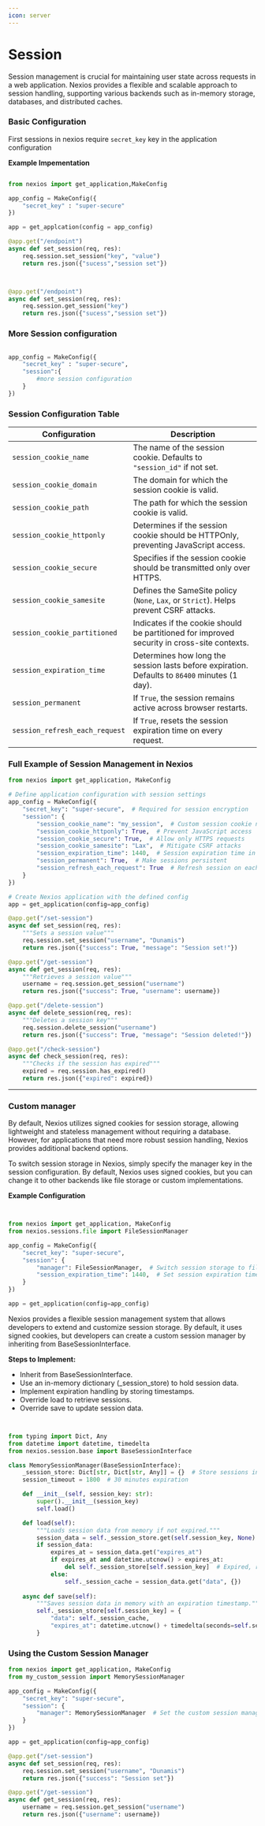 ```yaml
---
icon: server
---
```


# Session

Session management is crucial for maintaining user state across requests in a web application. Nexios provides a flexible and scalable approach to session handling, supporting various backends such as in-memory storage, databases, and distributed caches.

### Basic Configuration

First sessions in nexios require `secret_key` key in the application configuration

**Example Impementation**

```py

from nexios import get_application,MakeConfig

app_config = MakeConfig({
    "secret_key" : "super-secure"
})

app = get_applcation(config = app_config)

@app.get("/endpoint")
async def set_session(req, res):
    req.session.set_session("key", "value")
    return res.json({"sucess","session set"})



@app.get("/endpoint")
async def set_session(req, res):
    req.session.get_session("key")
    return res.json({"sucess","session set"})
```

### More Session configuration

```py

app_config = MakeConfig({
    "secret_key" : "super-secure",
    "session":{
        #more session configuration
    }
})


```

### Session Configuration Table

| Configuration                  | Description                                                                                   |
| ------------------------------ | --------------------------------------------------------------------------------------------- |
| `session_cookie_name`          | The name of the session cookie. Defaults to `"session_id"` if not set.                        |
| `session_cookie_domain`        | The domain for which the session cookie is valid.                                             |
| `session_cookie_path`          | The path for which the session cookie is valid.                                               |
| `session_cookie_httponly`      | Determines if the session cookie should be HTTPOnly, preventing JavaScript access.            |
| `session_cookie_secure`        | Specifies if the session cookie should be transmitted only over HTTPS.                        |
| `session_cookie_samesite`      | Defines the SameSite policy (`None`, `Lax`, or `Strict`). Helps prevent CSRF attacks.         |
| `session_cookie_partitioned`   | Indicates if the cookie should be partitioned for improved security in cross-site contexts.   |
| `session_expiration_time`      | Determines how long the session lasts before expiration. Defaults to `86400` minutes (1 day). |
| `session_permanent`            | If `True`, the session remains active across browser restarts.                                |
| `session_refresh_each_request` | If `True`, resets the session expiration time on every request.                               |

### Full Example of Session Management in Nexios

```python
from nexios import get_application, MakeConfig

# Define application configuration with session settings
app_config = MakeConfig({
    "secret_key": "super-secure",  # Required for session encryption
    "session": {
        "session_cookie_name": "my_session",  # Custom session cookie name
        "session_cookie_httponly": True,  # Prevent JavaScript access
        "session_cookie_secure": True,  # Allow only HTTPS requests
        "session_cookie_samesite": "Lax",  # Mitigate CSRF attacks
        "session_expiration_time": 1440,  # Session expiration time in minutes
        "session_permanent": True,  # Make sessions persistent
        "session_refresh_each_request": True  # Refresh session on each request
    }
})

# Create Nexios application with the defined config
app = get_application(config=app_config)

@app.get("/set-session")
async def set_session(req, res):
    """Sets a session value"""
    req.session.set_session("username", "Dunamis")
    return res.json({"success": True, "message": "Session set!"})

@app.get("/get-session")
async def get_session(req, res):
    """Retrieves a session value"""
    username = req.session.get_session("username")
    return res.json({"success": True, "username": username})

@app.get("/delete-session")
async def delete_session(req, res):
    """Deletes a session key"""
    req.session.delete_session("username")
    return res.json({"success": True, "message": "Session deleted!"})

@app.get("/check-session")
async def check_session(req, res):
    """Checks if the session has expired"""
    expired = req.session.has_expired()
    return res.json({"expired": expired})

```

***

### Custom manager

By default, Nexios utilizes signed cookies for session storage, allowing lightweight and stateless management without requiring a database. However, for applications that need more robust session handling, Nexios provides additional backend options.

To switch session storage in Nexios, simply specify the manager key in the session configuration. By default, Nexios uses signed cookies, but you can change it to other backends like file storage or custom implementations.

**Example Configuration**

```py


from nexios import get_application, MakeConfig
from nexios.sessions.file import FileSessionManager

app_config = MakeConfig({
    "secret_key": "super-secure",
    "session": {
        "manager": FileSessionManager,  # Switch session storage to file-based
        "session_expiration_time": 1440,  # Set session expiration time in minutes
    }
})

app = get_application(config=app_config)

```

Nexios provides a flexible session management system that allows developers to extend and customize session storage. By default, it uses signed cookies, but developers can create a custom session manager by inheriting from BaseSessionInterface.

**Steps to Implement:**

* Inherit from BaseSessionInterface.
* Use an in-memory dictionary (\_session\_store) to hold session data.
* Implement expiration handling by storing timestamps.
* Override load to retrieve sessions.
* Override save to update session data.

```py


from typing import Dict, Any
from datetime import datetime, timedelta
from nexios.session.base import BaseSessionInterface

class MemorySessionManager(BaseSessionInterface):
    _session_store: Dict[str, Dict[str, Any]] = {}  # Store sessions in memory
    session_timeout = 1800  # 30 minutes expiration

    def __init__(self, session_key: str):
        super().__init__(session_key)
        self.load()

    def load(self):
        """Loads session data from memory if not expired."""
        session_data = self._session_store.get(self.session_key, None)
        if session_data:
            expires_at = session_data.get("expires_at")
            if expires_at and datetime.utcnow() > expires_at:
                del self._session_store[self.session_key]  # Expired, remove session
            else:
                self._session_cache = session_data.get("data", {})
        
    async def save(self):
        """Saves session data in memory with an expiration timestamp."""
        self._session_store[self.session_key] = {
            "data": self._session_cache,
            "expires_at": datetime.utcnow() + timedelta(seconds=self.session_timeout)
        }

```

### Using the Custom Session Manager

```py
from nexios import get_application, MakeConfig
from my_custom_session import MemorySessionManager

app_config = MakeConfig({
    "secret_key": "super-secure",
    "session": {
        "manager": MemorySessionManager  # Set the custom session manager
    }
})

app = get_application(config=app_config)

@app.get("/set-session")
async def set_session(req, res):
    req.session.set_session("username", "Dunamis")
    return res.json({"success": "Session set"})

@app.get("/get-session")
async def get_session(req, res):
    username = req.session.get_session("username")
    return res.json({"username": username})


```
